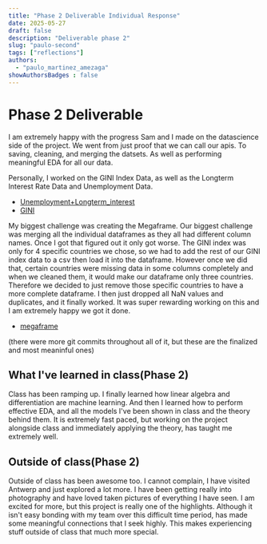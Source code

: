 ```yaml
---
title: "Phase 2 Deliverable Individual Response"
date: 2025-05-27
draft: false
description: "Deliverable phase 2"
slug: "paulo-second"
tags: ["reflections"]
authors:
  - "paulo_martinez_amezaga"
showAuthorsBadges : false
---
```


# Phase 2 Deliverable
I am extremely happy with the progress Sam and I made on the datascience side of the project. We went from just proof that we can call our apis. To saving, cleaning, and merging the datsets. As well as performing meaningful EDA for all our data.

Personally, I worked on the GINI Index Data, as well as the Longterm Interest Rate Data and Unemployment Data.
- [Unemployment+Longterm_interest](https://github.com/Yasoop/GINIndicator/commit/2229f91c931347136bd876c2f7accd0ca5ca17d2)
- [GINI](https://github.com/Yasoop/GINIndicator/commit/243523e5c95ab39604d1e0c3b5548b3b0fd182e8)

My biggest challenge was creating the Megaframe. Our biggest challenge was merging all the individual dataframes as they all had different column names. Once I got that figured out it only got worse. The GINI index was only for 4 specific countries we chose, so we had to add the rest of our GINI index data to a csv then load it into the dataframe. However once we did that, certain countries were missing data in some columns completely and when we cleaned them, it would make our dataframe only three countries. Therefore we decided to just remove those specific countries to have a more complete dataframe. I then just dropped all NaN values and duplicates, and it finally worked. It was super rewarding working on this and I am extremely happy we got it done.

- [megaframe](https://github.com/Yasoop/GINIndicator/commit/6628693db3cb90842a4eadddc0aee7deca6c9f8e)




(there were more git commits throughout all of it, but these are the finalized and most meaninful ones)

## What I've learned in class(Phase 2)
Class has been ramping up. I finally learned how linear algebra and differentiation are machine learning. And then I learned how to perform effective EDA, and all the models I've been shown in class and the theory behind them. It is extremely fast paced, but working on the project alongside class and immediately applying the theory, has taught me extremely well.




## Outside of class(Phase 2)
Outside of class has been awesome too. I cannot complain, I have visited Antwerp and just explored a lot more. I have been getting really into photography and have loved taken pictures of everything I have seen. I am excited for more, but this project is really one of the highlights. Although it isn't easy bonding with my team over this difficult time period, has made some meaningful connections that I seek highly. This makes experiencing stuff outside of class that much more special.





